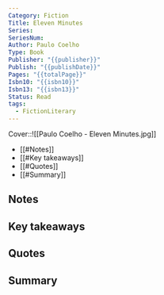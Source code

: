 ```yaml
---
Category: Fiction
Title: Eleven Minutes
Series: 
SeriesNum: 
Author: Paulo Coelho
Type: Book
Publisher: "{{publisher}}"
Publish: "{{publishDate}}"
Pages: "{{totalPage}}"
Isbn10: "{{isbn10}}"
Isbn13: "{{isbn13}}"
Status: Read
tags:
  - FictionLiterary
---
```


Cover::![[Paulo Coelho - Eleven Minutes.jpg]]

- [[#Notes]]
- [[#Key takeaways]]
- [[#Quotes]]
- [[#Summary]]

## Notes

## Key takeaways

## Quotes

## Summary

